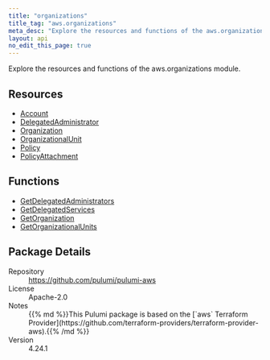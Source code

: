 ```yaml
---
title: "organizations"
title_tag: "aws.organizations"
meta_desc: "Explore the resources and functions of the aws.organizations module."
layout: api
no_edit_this_page: true
---
```


<!-- WARNING: this file was generated by Pulumi Docs Generator. -->
<!-- Do not edit by hand unless you're certain you know what you are doing! -->

Explore the resources and functions of the aws.organizations module.

<h2 id="resources">Resources</h2>
<ul class="api">
    <li><a href="account" title="Account"><span class="api-symbol api-symbol--resource"></span>Account</a></li>
    <li><a href="delegatedadministrator" title="DelegatedAdministrator"><span class="api-symbol api-symbol--resource"></span>DelegatedAdministrator</a></li>
    <li><a href="organization" title="Organization"><span class="api-symbol api-symbol--resource"></span>Organization</a></li>
    <li><a href="organizationalunit" title="OrganizationalUnit"><span class="api-symbol api-symbol--resource"></span>OrganizationalUnit</a></li>
    <li><a href="policy" title="Policy"><span class="api-symbol api-symbol--resource"></span>Policy</a></li>
    <li><a href="policyattachment" title="PolicyAttachment"><span class="api-symbol api-symbol--resource"></span>PolicyAttachment</a></li>
</ul>

<h2 id="functions">Functions</h2>
<ul class="api">
    <li><a href="getdelegatedadministrators" title="GetDelegatedAdministrators"><span class="api-symbol api-symbol--function"></span>GetDelegatedAdministrators</a></li>
    <li><a href="getdelegatedservices" title="GetDelegatedServices"><span class="api-symbol api-symbol--function"></span>GetDelegatedServices</a></li>
    <li><a href="getorganization" title="GetOrganization"><span class="api-symbol api-symbol--function"></span>GetOrganization</a></li>
    <li><a href="getorganizationalunits" title="GetOrganizationalUnits"><span class="api-symbol api-symbol--function"></span>GetOrganizationalUnits</a></li>
</ul>

<h2 id="package-details">Package Details</h2>
<dl class="package-details">
	<dt>Repository</dt>
	<dd><a href="https://github.com/pulumi/pulumi-aws">https://github.com/pulumi/pulumi-aws</a></dd>
	<dt>License</dt>
	<dd>Apache-2.0</dd>
	<dt>Notes</dt>
	<dd>{{% md %}}This Pulumi package is based on the [`aws` Terraform Provider](https://github.com/terraform-providers/terraform-provider-aws).{{% /md %}}</dd>
	<dt>Version</dt>
	<dd>4.24.1</dd>
</dl>

